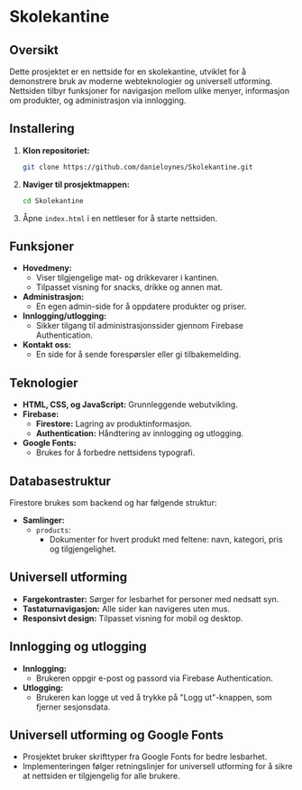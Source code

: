 # Skolekantine

## Oversikt
Dette prosjektet er en nettside for en skolekantine, utviklet for å demonstrere bruk av moderne webteknologier og universell utforming. Nettsiden tilbyr funksjoner for navigasjon mellom ulike menyer, informasjon om produkter, og administrasjon via innlogging.

## Installering
1. **Klon repositoriet:**
   ```bash
   git clone https://github.com/danieloynes/Skolekantine.git
   ```
2. **Naviger til prosjektmappen:**
   ```bash
   cd Skolekantine
   ```
3. Åpne `index.html` i en nettleser for å starte nettsiden.

## Funksjoner
- **Hovedmeny:**
  - Viser tilgjengelige mat- og drikkevarer i kantinen.
  - Tilpasset visning for snacks, drikke og annen mat.
- **Administrasjon:**
  - En egen admin-side for å oppdatere produkter og priser.
- **Innlogging/utlogging:**
  - Sikker tilgang til administrasjonssider gjennom Firebase Authentication.
- **Kontakt oss:**
  - En side for å sende forespørsler eller gi tilbakemelding.

## Teknologier
- **HTML, CSS, og JavaScript:** Grunnleggende webutvikling.
- **Firebase:**
  - **Firestore:** Lagring av produktinformasjon.
  - **Authentication:** Håndtering av innlogging og utlogging.
- **Google Fonts:**
  - Brukes for å forbedre nettsidens typografi.

## Databasestruktur
Firestore brukes som backend og har følgende struktur:
- **Samlinger:**
  - `products`:
    - Dokumenter for hvert produkt med feltene: navn, kategori, pris og tilgjengelighet.

## Universell utforming
- **Fargekontraster:** Sørger for lesbarhet for personer med nedsatt syn.
- **Tastaturnavigasjon:** Alle sider kan navigeres uten mus.
- **Responsivt design:** Tilpasset visning for mobil og desktop.

## Innlogging og utlogging
- **Innlogging:**
  - Brukeren oppgir e-post og passord via Firebase Authentication.
- **Utlogging:**
  - Brukeren kan logge ut ved å trykke på "Logg ut"-knappen, som fjerner sesjonsdata.

## Universell utforming og Google Fonts
- Prosjektet bruker skrifttyper fra Google Fonts for bedre lesbarhet.
- Implementeringen følger retningslinjer for universell utforming for å sikre at nettsiden er tilgjengelig for alle brukere.